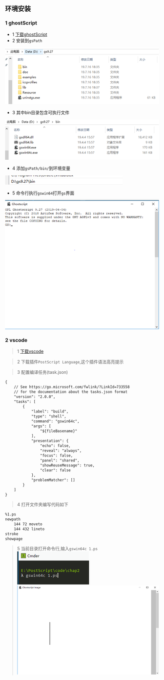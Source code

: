 ## 环境安装

### 1 ghostScript
- 1 [下载ghostScript](https://www.ghostscript.com/download.html)
- 2 安装到`gsPath` 
 
![gs文件夹](../img/gs文件夹.PNG)

- 3 其中bin目录包含可执行文件

![gs命令行](../img/gs命令行.PNG)

- 4 添加`gsPath/bin/`到环境变量

![gs环境变量](../img/gs环境变量.PNG)

- 5 命令行执行`gswin64`打开`gs`界面

![gs](../img/gs初始化界面.PNG)
  
### 2 vscode
> 1 [下载vscode](https://code.visualstudio.com/)

> 2 下载插件`PostScript Language`,这个插件语法高亮提示

> 3 配置编译任务(task.json)
```
{
    // See https://go.microsoft.com/fwlink/?LinkId=733558
    // for the documentation about the tasks.json format
    "version": "2.0.0",
    "tasks": [
        {
            "label": "build",
            "type": "shell",
            "command": "gswin64c",
            "args": [
                "${fileBasename}"
            ],
            "presentation": {
                "echo": false,
                "reveal": "always",
                "focus": false,
                "panel": "shared",
                "showReuseMessage": true,
                "clear": false
            },
            "problemMatcher": []
        }
    ]
}
```

> 4 打开文件夹编写代码如下
```
%1.ps
newpath
    144 72 moveto
    144 432 lineto
stroke
showpage
```
> 5 当前目录打开命令行,输入`gswin64c 1.ps` 
![gs测试](../img/gs测试.PNG)
![gsdemo](../img/gsDemo.PNG)